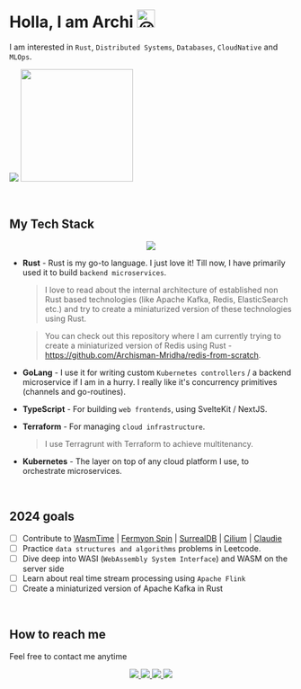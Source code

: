 # Holla, I am Archi <img src="https://fonts.gstatic.com/s/e/notoemoji/latest/1f609/512.gif" alt="😉" width="32" height="32">

I am interested in `Rust`, `Distributed Systems`, `Databases`, `CloudNative` and `MLOps`.

<p>
   <img src="https://api.githubtrends.io/user/svg/Archisman-Mridha/repos?time_range=three_months&group=other&loc_metric=changed&theme=classic" />
  <img src="https://api.githubtrends.io/user/svg/Archisman-Mridha/langs?time_range=three_months&loc_metric=changed&compact=True&theme=classic" height="200" />
</p>

<br />

## My Tech Stack

<p align="center">
  <img src="https://skillicons.dev/icons?i=rust,go,terraform,typescript,linux,docker,kubernetes,aws,githubactions,kafka,postgres,redis,elasticsearch,wasm,nestjs,nextjs,react,redux,jest,svelte,vite,graphql"/>
</p>

- **Rust** - Rust is my go-to language. I just love it! Till now, I have primarily used it to build `backend microservices`.

  > I love to read about the internal architecture of established non Rust based technologies (like Apache Kafka, Redis, ElasticSearch etc.) and try to create a miniaturized version of these technologies using Rust.

  > You can check out this repository where I am currently trying to create a miniaturized version of Redis using Rust - https://github.com/Archisman-Mridha/redis-from-scratch.

- **GoLang** - I use it for writing custom `Kubernetes controllers` / a backend microservice if I am in a hurry. I really like it's concurrency primitives (channels and go-routines).

- **TypeScript** - For building `web frontends`, using SvelteKit / NextJS.

- **Terraform** - For managing `cloud infrastructure`.

  > I use Terragrunt with Terraform to achieve multitenancy.

- **Kubernetes** - The layer on top of any cloud platform I use, to orchestrate microservices.

<br />

## 2024 goals

- [ ] Contribute to [WasmTime](https://github.com/bytecodealliance/wasmtime) | [Fermyon Spin](https://github.com/fermyon/spin) | [SurrealDB](https://github.com/surrealdb/surrealdb) | [Cilium](https://github.com/cilium/cilium) | [Claudie](https://github.com/berops/claudie)
- [ ] Practice `data structures and algorithms` problems in Leetcode.
- [ ] Dive deep into WASI (`WebAssembly System Interface`) and WASM on the server side
- [ ] Learn about real time stream processing using `Apache Flink`
- [ ] Create a miniaturized version of Apache Kafka in Rust

<br />

## How to reach me

Feel free to contact me anytime

<p align="center">
  <a href="https://twitter.com/__noob__coder__">
    <img src="https://skillicons.dev/icons?i=twitter"/>
  </a>
  <a href="https://www.linkedin.com/in/archisman-mridha-219292198/">
    <img src="https://skillicons.dev/icons?i=linkedin"/>
  </a>
  <a href="mailto:archismanmridha12345@gmail.com">
    <img src="https://img.icons8.com/fluency/48/000000/mail.png"/>
  </a>
  <a href="https://www.instagram.com/__noob__coder__">
   <img src="https://skillicons.dev/icons?i=instagram" />
  </a>
</p>
